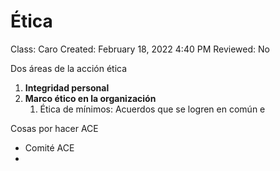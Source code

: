# Ética

Class: Caro
Created: February 18, 2022 4:40 PM
Reviewed: No

Dos áreas de la acción ética

1. **Integridad personal**
2. **Marco ético en la organización**
    1. Ética de mínimos: Acuerdos que se logren en común e
    

Cosas por hacer ACE

- Comité ACE
-